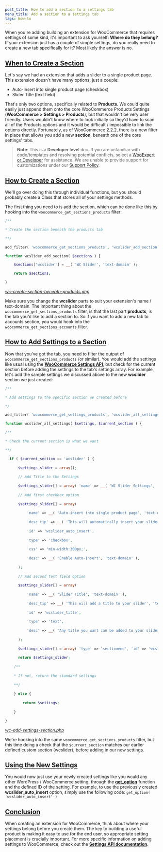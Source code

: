 ```yaml
---
post_title: How to add a section to a settings tab
menu_title: Add a section to a settings tab
tags: how-to
---
```


When you're adding building an extension for WooCommerce that requires settings of some kind, it's important to ask yourself:  **Where do they belong?**  If your extension just has a couple of simple settings, do you really need to create a new tab specifically for it? Most likely the answer is no.

## [When to Create a Section](https://github.com/woocommerce/woocommerce/blob/trunk/docs/extesion-developlment/adding-a-section-to-a-settings-tab.md#section-1)

Let's say we had an extension that adds a slider to a single product page. This extension doesn't have many options, just a couple:

-   Auto-insert into single product page (checkbox)
-   Slider Title (text field)

That's only two options, specifically related to  **Products**. We could quite easily just append them onto the core WooCommerce Products Settings (**WooCommerce > Settings > Products**), but that wouldn't be very user friendly. Users wouldn't know where to look initially so they'd have to scan all of the Products options and it would be difficult / impossible to link the options directly. Fortunately, as of WooCommerce 2.2.2, there is a new filter in place that allows you add a new  **section**, beneath one of the core settings' tabs.

> **Note:**  This is a  **Developer level**  doc. If you are unfamiliar with code/templates and resolving potential conflicts, select a  [WooExpert or Developer](https://woo.com/customizations/) for assistance. We are unable to provide support for customizations under our  [Support Policy](https://woo.com/support-policy/).

## [How to Create a Section](https://github.com/woocommerce/woocommerce/blob/trunk/docs/extesion-developlment/adding-a-section-to-a-settings-tab.md#section-2)

We'll go over doing this through individual functions, but you should probably create a Class that stores all of your settings methods.

The first thing you need to is add the section, which can be done like this by hooking into the  `woocommerce_get_sections_products`  filter:

```php
/**

* Create the section beneath the products tab

**/

add_filter( 'woocommerce_get_sections_products', 'wcslider_add_section' );

function wcslider_add_section( $sections ) {

    $sections['wcslider'] = __( 'WC Slider', 'text-domain' );

    return $sections;

}
```

_[wc-create-section-beneath-products.php](https://gist.github.com/woogists/2964ec01c8bea50fcce62adf2f5c1232/raw/da5348343cf3664c0bc8b6b132d8105bfcf9ca51/wc-create-section-beneath-products.php)_

Make sure you change the  **wcslider**  parts to suit your extension's name / text-domain. The important thing about the  `woocommerce_get_sections_products`  filter, is that the last part  **products**, is the tab you'd like to add a section to. So if you want to add a new tab to accounts section, you would hook into the  `woocommerce_get_sections_accounts`  filter.

## [How to Add Settings to a Section](https://github.com/woocommerce/woocommerce/blob/trunk/docs/extesion-developlment/adding-a-section-to-a-settings-tab.md#section-3)

Now that you've got the tab, you need to filter the output of  `woocommerce_get_sections_products`  (or similar). You would add the settings like usual using the  [**WooCommerce Settings API**](https://github.com/woocommerce/woocommerce/blob/trunk/docs/settings-api/), but check for the current section before adding the settings to the tab's settings array. For example, let's add the sample settings we discussed above to the new  **wcslider**  section we just created:

```php
/**

* Add settings to the specific section we created before

*/

add_filter( 'woocommerce_get_settings_products', 'wcslider_all_settings', 10, 2 );

function wcslider_all_settings( $settings, $current_section ) {

/**

* Check the current section is what we want

**/

  if ( $current_section == 'wcslider' ) {
  
      $settings_slider = array();
    
      // Add Title to the Settings
      
      $settings_slider[] = array( 'name' => __( 'WC Slider Settings', 'text-domain' ), 'type' => 'title', 'desc' => __( 'The following options are used to configure WC Slider', 'text-domain' ), 'id' => 'wcslider' );
      
      // Add first checkbox option
      
      $settings_slider[] = array(
      
          'name' => __( 'Auto-insert into single product page', 'text-domain' ),
          
          'desc_tip' => __( 'This will automatically insert your slider into the single product page', 'text-domain' ),
          
          'id' => 'wcslider_auto_insert',
          
          'type' => 'checkbox',
          
          'css' => 'min-width:300px;',
          
          'desc' => __( 'Enable Auto-Insert', 'text-domain' ),
      
      );
      
      // Add second text field option
      
      $settings_slider[] = array(
      
          'name' => __( 'Slider Title', 'text-domain' ),
          
          'desc_tip' => __( 'This will add a title to your slider', 'text-domain' ),
          
          'id' => 'wcslider_title',
          
          'type' => 'text',
          
          'desc' => __( 'Any title you want can be added to your slider with this option!', 'text-domain' ),
      
      );
      
      $settings_slider[] = array( 'type' => 'sectionend', 'id' => 'wcslider' );
      
      return $settings_slider;
    
    /**
    
    * If not, return the standard settings
    
    **/
    
    } else {
    
        return $settings;
  
    }

}

```

_[wc-add-settings-section.php](https://gist.github.com/woogists/4038b83900508806c57a193a2534b845#file-wc-add-settings-section-php)_

We're hooking into the same  `woocommerce_get_sections_products`  filter, but this time doing a check that the  `$current_section`  matches our earlier defined custom section (wcslider), before adding in our new settings.

## [Using the New Settings](https://github.com/woocommerce/woocommerce/blob/trunk/docs/extesion-developlment/adding-a-section-to-a-settings-tab.md#section-4)

You would now just use your newly created settings like you would any other WordPress / WooCommerce setting, through the  [**get_option**](http://codex.wordpress.org/Function_Reference/get_option)  function and the defined ID of the setting. For example, to use the previously created  **wcslider_auto_insert**  option, simply use the following code:  `get_option( 'wcslider_auto_insert' )`

## [Conclusion](https://github.com/woocommerce/woocommerce/blob/trunk/docs/extesion-developlment/adding-a-section-to-a-settings-tab.md#section-5)

When creating an extension for WooCommerce, think about where your settings belong before you create them. The key to building a useful product is making it easy to use for the end user, so appropriate setting placement is crucially important. For more specific information on adding settings to WooCommerce, check out the  [**Settings API documentation**](https://github.com/woocommerce/woocommerce/blob/trunk/docs/extesion-developlment/settings-api/).

